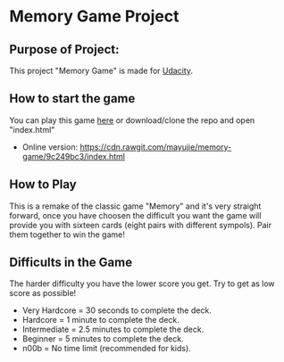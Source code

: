 # Memory Game Project

## Purpose of Project:
This project "Memory Game" is made for [Udacity](http://udacity.com/).

## How to start the game
You can play this game [here](http://lonniedesign.com/udacity/memory-game/) or download/clone the repo and open "index.html"
- Online version: https://cdn.rawgit.com/mayujie/memory-game/9c249bc3/index.html
## How to Play
This is a remake of the classic game "Memory" and it's very straight forward, once you have choosen the difficult you want the game will provide you with sixteen cards (eight pairs with different sympols). Pair them together to win the game!

## Difficults in the Game
The harder difficulty you have the lower score you get.
Try to get as low score as possible!
* Very Hardcore = 30 seconds to complete the deck.
* Hardcore = 1 minute to complete the deck.
* Intermediate = 2.5 minutes to complete the deck.
* Beginner = 5 minutes to complete the deck.
* n00b = No time limit (recommended for kids).
